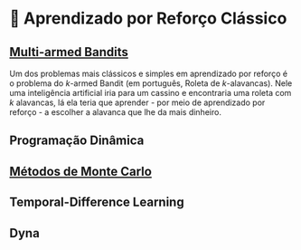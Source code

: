 # 🎰 Aprendizado por Reforço Clássico

## [Multi-armed Bandits](Bandits)

Um dos problemas mais clássicos e simples em aprendizado por reforço é o problema do *k*-armed Bandit (em português, Roleta de *k*-alavancas). Nele uma inteligência artificial iria para um cassino e encontraria uma roleta com *k* alavancas, lá ela teria que aprender - por meio de aprendizado por reforço - a escolher a alavanca que lhe da mais dinheiro.

## Programação Dinâmica

## [Métodos de Monte Carlo](Monte%20Carlo)

## Temporal-Difference Learning

## Dyna